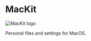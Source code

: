 # MacKit
<img alt="MacKit logo" src="http://i.imgur.com/x3wotUI.png" title="MacKit"/>

Personal files and settings for MacOS.
